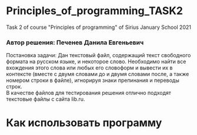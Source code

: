 # Principles_of_programming_TASK2
Task 2 of course "Principles of programming" of Sirius January School 2021

### Автор решения: Печенев Данила Евгеньевич  
Постановка задачи: Дан текстовый файл, содержащий текст свободного формата на русском языке, и некоторое слово. Необходимо найти все вхождения этого слова или любых его словоформ и вывести их в контексте (вместе с двумя словами до и двумя словами после, а также номером строки в файле), игнорируя знаки препинания и переводы строк.  
В качестве файлов для тестирования решения отлично подходят текстовые файлы с сайта lib.ru.  
# Как использовать программу

